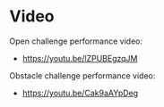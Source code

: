 Video
====

Open challenge performance video:

- https://youtu.be/lZPUBEgzqJM

Obstacle challenge performance video:

- https://youtu.be/Cak9aAYpDeg
